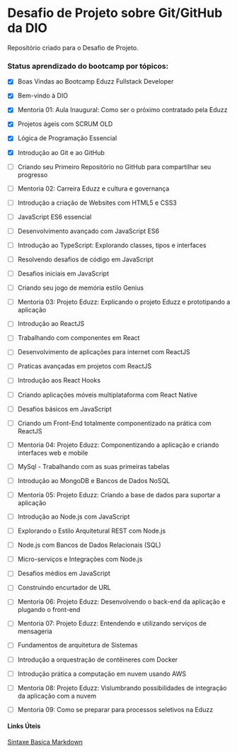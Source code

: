 # Desafio de Projeto sobre Git/GitHub da DIO
Repositório criado para o Desafio de Projeto.

### Status aprendizado do bootcamp por tópicos:

- [x] Boas Vindas ao Bootcamp Eduzz Fullstack Developer

- [x] Bem-vindo à DIO
- [x]  Mentoria 01: Aula Inaugural: Como ser o próximo contratado pela Eduzz
- [x] Projetos ágeis com SCRUM OLD
- [x] Lógica de Programação Essencial
- [x] Introdução ao Git e ao GitHub
- [ ] Criando seu Primeiro Repositório no GitHub para compartilhar seu progresso
- [ ] Mentoria 02: Carreira Eduzz e cultura e governança
- [ ] Introdução a criação de Websites com HTML5 e CSS3
- [ ] JavaScript ES6 essencial
- [ ] Desenvolvimento avançado com JavaScript ES6
- [ ] Introdução ao TypeScript: Explorando classes, tipos e interfaces
- [ ] Resolvendo desafios de código em JavaScript
- [ ] Desafios iniciais em JavaScript
- [ ] Criando seu jogo de memória estilo Genius
- [ ] Mentoria 03: Projeto Eduzz: Explicando o projeto Eduzz e prototipando a aplicação
- [ ] Introdução ao ReactJS
- [ ] Trabalhando com componentes em React
- [ ] Desenvolvimento de aplicações para internet com ReactJS
- [ ] Praticas avançadas em projetos com ReactJS
- [ ] Introdução aos React Hooks
- [ ] Criando aplicações móveis multiplataforma com React Native
- [ ] Desafios básicos em JavaScript
- [ ] Criando um Front-End totalmente componentizado na prática com ReactJS
- [ ] Mentoria 04: Projeto Eduzz: Componentizando a aplicação e criando interfaces web e mobile
- [ ] MySql - Trabalhando com as suas primeiras tabelas
- [ ] Introdução ao MongoDB e Bancos de Dados NoSQL
- [ ] Mentoria 05: Projeto Eduzz: Criando a base de dados para suportar a aplicação
- [ ] Introdução ao Node.js com JavaScript
- [ ] Explorando o Estilo Arquitetural REST com Node.js
- [ ] Node.js com Bancos de Dados Relacionais (SQL)
- [ ] Micro-serviços e Integrações com Node.js
- [ ] Desafios médios em JavaScript
- [ ] Construindo encurtador de URL
- [ ] Mentoria 06: Projeto Eduzz: Desenvolvendo o back-end da aplicação e plugando o front-end
- [ ] Mentoria 07: Projeto Eduzz: Entendendo e utilizando serviços de mensageria
- [ ] Fundamentos de arquitetura de Sistemas
- [ ] Introdução a orquestração de contêineres com Docker
- [ ] Introdução prática a computação em nuvem usando AWS
- [ ] Mentoria 08: Projeto Eduzz: Vislumbrando possibilidades de integração da aplicação com a nuvem
- [ ] Mentoria 09: Como se preparar para processos seletivos na Eduzz



#### Links Úteis
[Sintaxe Basica Markdown](https://www.markdownguide.org/basic-syntax/)
